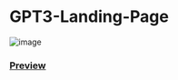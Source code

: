 # GPT3-Landing-Page

![image](https://user-images.githubusercontent.com/99037494/210126382-e32a4576-fa38-46e1-b96b-17ba0f6672c2.png)

### [Preview](https://modern-gpt3-ui-ajay.vercel.app/)

